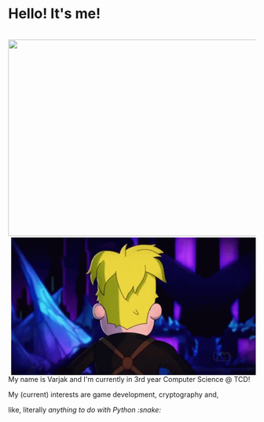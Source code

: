 # Hello! It's me!
<div align="left">
	<br>
	<a href="https://github.com/varjakw/varjakw/blob/main/bio.svg">
		<img src="bio.svg" width="800" height="400" alt="">
	</a>
	<br>
</div>
<img align="right" width="498" height="280" src="https://github.com/varjakw/varjakw/blob/main/final-space-kiss-face.gif">
<p align="left">My name is Varjak and I'm currently in 3rd year Computer Science @ TCD!</p>
<p align="left">My (current) interests are game development, cryptography and,</p>
<p align="left">like, literally <i>anything<i> to do with Python :snake:</p>









